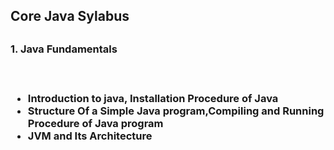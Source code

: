 <h2>Core Java Sylabus<h2>
<h3>1. Java Fundamentals<h3></br>
<ul>
  <li>Introduction to java, Installation Procedure of Java</li>
  <li>Structure Of a Simple Java program,Compiling and Running Procedure of Java program</li>
  <li>JVM and Its Architecture</li>
<ul>
